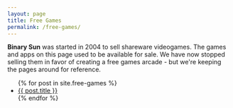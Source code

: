 ```yaml
---
layout: page
title: Free Games
permalink: /free-games/
---
```

**Binary Sun** was started in 2004 to sell shareware videogames. The games and apps on this page used to be available for sale. We have now stopped selling them in favor of creating a free games arcade - but we're keeping the pages around for reference.

<ul>
    {% for post in site.free-games %}
    <li>
        <a href="{{ post.url }}">{{ post.title }}</a>
    </li>
    {% endfor %}
</ul>
